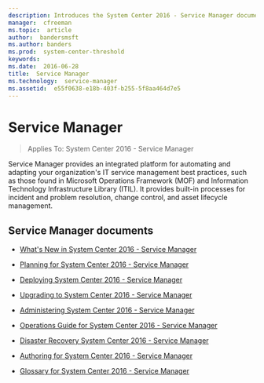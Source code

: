 ```yaml
---
description: Introduces the System Center 2016 - Service Manager documentation.
manager:  cfreeman
ms.topic:  article
author:  bandersmsft
ms.author: banders
ms.prod:  system-center-threshold
keywords:  
ms.date:  2016-06-28
title:  Service Manager
ms.technology:  service-manager
ms.assetid:  e55f0638-e18b-403f-b255-5f8aa464d7e5
---
```


# Service Manager

>Applies To: System Center 2016 - Service Manager

Service Manager  provides an integrated platform for automating and adapting your organization's IT service management best practices, such as those found in Microsoft Operations Framework (MOF) and Information Technology Infrastructure Library (ITIL). It provides built-in processes for incident and problem resolution, change control, and asset lifecycle management.

## Service Manager documents
- [What's New in System Center 2016 - Service Manager](get-started/what-s-new-in-Service-Manager.md)

- [Planning for System Center 2016 - Service Manager](plan/plan-planning-for-system-center-2016-service-manager.md)

- [Deploying System Center 2016 - Service Manager](deploy/deploy-deploying-system-center-2016-service-manager.md)

- [Upgrading to System Center 2016 - Service Manager](deploy/upgrade-upgrading-system-center-2012-service-manager-to-system-center-2016.md)

- [Administering System Center 2016 - Service Manager](manage/admin-administering-system-center-2016-service-manager.md)

- [Operations Guide for System Center 2016 - Service Manager](manage/ops-operations-guide-for-system-center-2016-service-manager.md)

- [Disaster Recovery System Center 2016 - Service Manager](manage/disaster-disaster-recovery-guide-for-system-center-2016-service-manager.md)

- [Authoring for System Center 2016 - Service Manager](manage/author-authoring-for-system-center-2016-service-manager.md)

- [Glossary for System Center 2016 - Service Manager](get-started/Glossary-for-System-Center-2016-Service-Manager.md)

